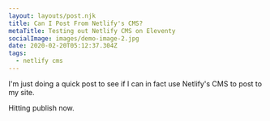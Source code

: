 ```yaml
---
layout: layouts/post.njk
title: Can I Post From Netlify's CMS?
metaTitle: Testing out Netlify CMS on Eleventy
socialImage: images/demo-image-2.jpg
date: 2020-02-20T05:12:37.304Z
tags:
  - netlify cms
---
```

I'm just doing a quick post to see if I can in fact use Netlify's CMS to post to my site.

Hitting publish now.
